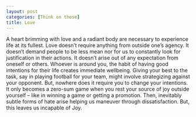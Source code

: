 ```yaml
---
layout: post
categories: [Think on these]
title: Love
---
```

A heart brimming with love and a radiant body are necessary to experience life at its fullest. Love doesn’t require anything from outside one’s agency. It doesn’t demand people to be less mean nor for us to constantly look for justification in their actions. It doesn’t arise out of any expectation from oneself or others. Whoever is around you, the habit of having good intentions for their life creates immediate wellbeing. Giving your best to the task, say in playing football for your team, might involve strategizing against your opponent. But, nowhere does it require you to change your intentions. It only becomes a zero-sum game when you rest your source of joy outside yourself – like in winning a game or getting a promotion. Then, inevitably subtle forms of hate arise helping us maneuver through dissatisfaction. But, this leaves us incapable of Joy.
